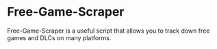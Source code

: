 # Free-Game-Scraper
Free-Game-Scraper is a useful script that allows you to track down free games and DLCs on many platforms.
